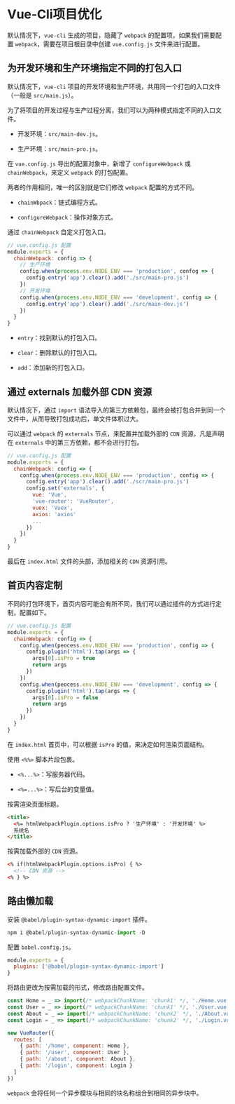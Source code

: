 # Vue-Cli项目优化

默认情况下，`vue-cli` 生成的项目，隐藏了 `webpack` 的配置项，如果我们需要配置 `webpack`，需要在项目根目录中创建 `vue.config.js` 文件来进行配置。

## 为开发环境和生产环境指定不同的打包入口

默认情况下，`vue-cli` 项目的开发环境和生产环境，共用同一个打包的入口文件（一般是 `src/main.js`）。

为了将项目的开发过程与生产过程分离，我们可以为两种模式指定不同的入口文件。

- 开发环境：`src/main-dev.js`。

- 生产环境：`src/main-pro.js`。

在 `vue.config.js` 导出的配置对象中，新增了 `configureWebpack` 或 `chainWebpack`，来定义 `webpack` 的打包配置。

两者的作用相同，唯一的区别就是它们修改 `webpack` 配置的方式不同。

- `chainWbpack`：链式编程方式。

- `configureWebpack`：操作对象方式。

通过 `chainWebpack` 自定义打包入口。

```js
// vue.config.js 配置
module.exports = {
  chainWebpack: config => {
    // 生产环境
    config.when(process.env.NODE_ENV === 'production', confog => {
      config.entry('app').clear().add('./src/main-pro.js')
    })
    // 开发环境
    config.when(process.env.NODE_ENV === 'development', config => {
      config.entry('app').clear().add('./src/main-dev.js')
    })
  }
}
```

- `entry`：找到默认的打包入口。

- `clear`：删除默认的打包入口。

- `add`：添加新的打包入口。

## 通过 externals 加载外部 CDN 资源

默认情况下，通过 `import` 语法导入的第三方依赖包，最终会被打包合并到同一个文件中，从而导致打包成功后，单文件体积过大。

可以通过 `webpack` 的 `externals` 节点，来配置并加载外部的 `CDN` 资源，凡是声明在 `externals` 中的第三方依赖，都不会进行打包。

```js
// vue.config.js 配置
module.exports = {
  chainWebpack: config => {
    config.when(process.env.NODE_ENV === 'production', config => {
      config.entry('app').clear().add('./scr/main-pro.js')
      config.set('externals', {
        vue: 'Vue',
        'vue-router': 'VueRouter',
        vuex: 'Vuex',
        axios: 'axios'
        ...
      })
    })
  }
}
```

最后在 `index.html` 文件的头部，添加相关的 `CDN` 资源引用。

## 首页内容定制

不同的打包环境下，首页内容可能会有所不同，我们可以通过插件的方式进行定制，配置如下。

```js
// vue.config.js 配置
module.exports = {
  chainWebpack: config => {
    config.when(peocess.env.NODE_ENV === 'production', config => {
      config.plugin('html').tap(args => {
        args[0].isPro = true
        return args
      })
    })
    config.when(peocess.env.NODE_ENV === 'development', config => {
      config.plugin('html').tap(args => {
        args[0].isPro = false
        return args
      })
    })
  }
}
```

在 `index.html` 首页中，可以根据 `isPro` 的值，来决定如何渲染页面结构。

使用 `<%%>` 脚本片段包裹。

- `<%...%>`：写服务器代码。

- `<%=...%>`：写后台的变量值。

按需渲染页面标题。

```html
<title>
  <%= htmlWebpackPlugin.options.isPro ? '生产环境' : '开发环境' %>
  系统名
</title>
```

按需加载外部的 `CDN` 资源。

```html
<% if(htmlWebpackPlugin.options.isPro) { %>
  <!-- CDN 资源 -->
<% } %>
```

## 路由懒加载

安装 `@babel/plugin-syntax-dynamic-import` 插件。

```js
npm i @babel/plugin-syntax-dynamic-import -D
```

配置 `babel.config.js`。

```js
module.exports = {
  plugins: ['@babel/plugin-syntax-dynamic-import']
}
```

将路由更改为按需加载的形式，修改路由配置文件。

```js
const Home = _ => import(/* webpackChunkName: 'chunk1' */, './Home.vue')
const User = _ => import(/* webpackChunkName: 'chunk1' */, './User.vue')
const About = _ => import(/* webpackChunkName: 'chunk2' */, './About.vue')
const Login = _ => import(/* webpackChunkName: 'chunk2' */, './Login.vue')

new VueRouter({
  routes: [
    { path: '/home', component: Home },
    { path: '/user', component: User },
    { path: '/about', component: About },
    { path: '/login', component: Login }
  ]
})
```

`webpack` 会将任何一个异步模块与相同的块名称组合到相同的异步块中。
